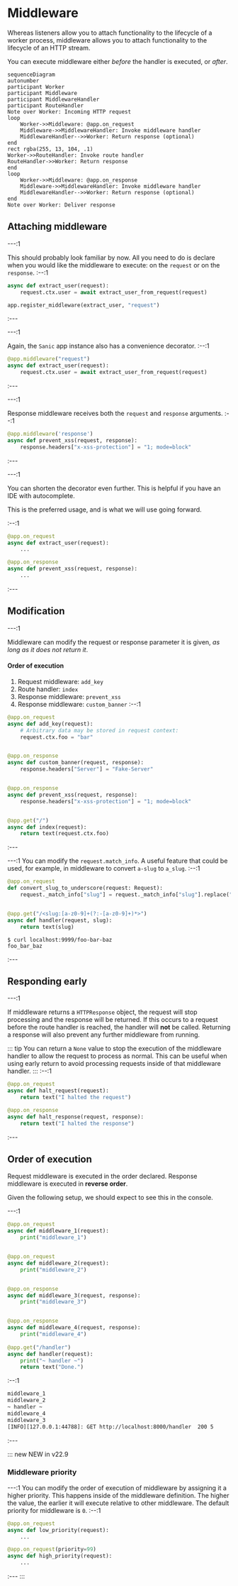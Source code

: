 # Middleware

Whereas listeners allow you to attach functionality to the lifecycle of a worker process, middleware allows you to attach functionality to the lifecycle of an HTTP stream.

You can execute middleware either _before_ the handler is executed, or _after_.

```mermaid
sequenceDiagram
autonumber
participant Worker
participant Middleware
participant MiddlewareHandler
participant RouteHandler
Note over Worker: Incoming HTTP request
loop
    Worker->>Middleware: @app.on_request
    Middleware->>MiddlewareHandler: Invoke middleware handler
    MiddlewareHandler-->>Worker: Return response (optional)
end
rect rgba(255, 13, 104, .1)
Worker->>RouteHandler: Invoke route handler
RouteHandler->>Worker: Return response
end
loop
    Worker->>Middleware: @app.on_response
    Middleware->>MiddlewareHandler: Invoke middleware handler
    MiddlewareHandler-->>Worker: Return response (optional)
end
Note over Worker: Deliver response
```
## Attaching middleware

---:1

This should probably look familiar by now. All you need to do is declare when you would like the middleware to execute: on the `request` or on the `response`.
:--:1
```python
async def extract_user(request):
    request.ctx.user = await extract_user_from_request(request)

app.register_middleware(extract_user, "request")
```
:---

---:1

Again, the `Sanic` app instance also has a convenience decorator.
:--:1
```python
@app.middleware("request")
async def extract_user(request):
    request.ctx.user = await extract_user_from_request(request)
```
:---

---:1

Response middleware receives both the `request` and `response` arguments.
:--:1
```python
@app.middleware('response')
async def prevent_xss(request, response):
    response.headers["x-xss-protection"] = "1; mode=block"
```
:---

---:1

You can shorten the decorator even further. This is helpful if you have an IDE with autocomplete.

This is the preferred usage, and is what we will use going forward.

:--:1
```python
@app.on_request
async def extract_user(request):
    ...

@app.on_response
async def prevent_xss(request, response):
    ...
```
:---

## Modification

---:1

Middleware can modify the request or response parameter it is given, _as long as it does not return it_.

#### Order of execution

1. Request middleware: `add_key`
2. Route handler: `index`
3. Response middleware: `prevent_xss`
4. Response middleware: `custom_banner`
:--:1
```python
@app.on_request
async def add_key(request):
    # Arbitrary data may be stored in request context:
    request.ctx.foo = "bar"


@app.on_response
async def custom_banner(request, response):
    response.headers["Server"] = "Fake-Server"


@app.on_response
async def prevent_xss(request, response):
    response.headers["x-xss-protection"] = "1; mode=block"


@app.get("/")
async def index(request):
    return text(request.ctx.foo)

```
:---


---:1
You can modify the `request.match_info`. A useful feature that could be used, for example, in middleware to convert `a-slug` to `a_slug`.
:--:1
```python
@app.on_request
def convert_slug_to_underscore(request: Request):
    request._match_info["slug"] = request._match_info["slug"].replace("-", "_")


@app.get("/<slug:[a-z0-9]+(?:-[a-z0-9]+)*>")
async def handler(request, slug):
    return text(slug)
```
```
$ curl localhost:9999/foo-bar-baz
foo_bar_baz
```
:---
## Responding early

---:1

If middleware returns a `HTTPResponse` object, the request will stop processing and the response will be returned. If this occurs to a request before the route handler is reached, the handler will **not** be called. Returning a response will also prevent any further middleware from running.

::: tip
You can return a `None` value to stop the execution of the middleware handler to allow the request to process as normal. This can be useful when using early return to avoid processing requests inside of that middleware handler.
:::
:--:1
```python
@app.on_request
async def halt_request(request):
    return text("I halted the request")

@app.on_response
async def halt_response(request, response):
    return text("I halted the response")
```
:---

## Order of execution

Request middleware is executed in the order declared. Response middleware is executed in **reverse order**.

Given the following setup, we should expect to see this in the console.

---:1
```python
@app.on_request
async def middleware_1(request):
    print("middleware_1")


@app.on_request
async def middleware_2(request):
    print("middleware_2")


@app.on_response
async def middleware_3(request, response):
    print("middleware_3")


@app.on_response
async def middleware_4(request, response):
    print("middleware_4")
    
@app.get("/handler")
async def handler(request):
    print("~ handler ~")
    return text("Done.")
```
:--:1
```bash
middleware_1
middleware_2
~ handler ~
middleware_4
middleware_3
[INFO][127.0.0.1:44788]: GET http://localhost:8000/handler  200 5
```
:---

::: new NEW in v22.9
### Middleware priority

---:1
You can modify the order of execution of middleware by assigning it a higher priority. This happens inside of the middleware definition. The higher the value, the earlier it will execute relative to other middleware. The default priority for middleware is `0`.
:--:1
```python
@app.on_request
async def low_priority(request):
    ...

@app.on_request(priority=99)
async def high_priority(request):
    ...
```
:---
:::
